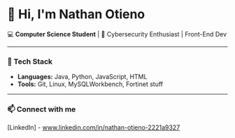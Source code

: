 # 👋 Hi, I'm Nathan Otieno

💻 **Computer Science Student** | 🔐 Cybersecurity Enthusiast  | Front-End Dev

---

### 🚀 Tech Stack
- **Languages:** Java, Python, JavaScript, HTML
- **Tools:** Git, Linux, MySQLWorkbench, Fortinet stuff 

---

### 📫 Connect with me
[LinkedIn] - www.linkedin.com/in/nathan-otieno-2221a9327



<!--
**yourznathan/yourznathan** is a ✨ _special_ ✨ repository because its `README.md` (this file) appears on your GitHub profile.

Here are some ideas to get you started:

- 🔭 I’m currently working on ...
- 🌱 I’m currently learning ...
- 👯 I’m looking to collaborate on ...
- 🤔 I’m looking for help with ...
- 💬 Ask me about ...
- 📫 How to reach me: ...
- 😄 Pronouns: ...
- ⚡ Fun fact: ...
-->
